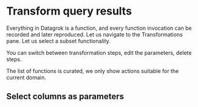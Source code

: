 # Transform query results

Everything in Datagrok is a function, and every function invocation can be recorded and later reproduced. Let us
navigate to the Transformations pane. Let us select a subset functionality.

You can switch between transformation steps, edit the parameters, delete steps.

The list of functions is curated, we only show actions suitable for the current domain.

## Select columns as parameters
